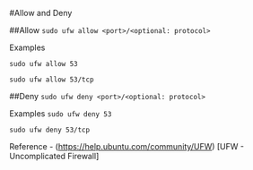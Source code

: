 #Allow and Deny 

##Allow
`sudo ufw allow <port>/<optional: protocol>`

Examples

`sudo ufw allow 53`

`sudo ufw allow 53/tcp`

##Deny
`sudo ufw deny <port>/<optional: protocol>`

Examples
`sudo ufw deny 53`

`sudo ufw deny 53/tcp`

Reference  - (https://help.ubuntu.com/community/UFW) [UFW - Uncomplicated Firewall]



